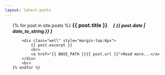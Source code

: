 ```yaml
---
layout: latest-posts
---
```


<ul class="posts">
	{% for post in site.posts %}
		<h3 style="display:inline"> {{ post.title }} </h3>
		<h5 style="display:inline; margin-left:1em"> [ {{ post.date | date_to_string }} ] </h5>

		<div class="well" style="margin-top:6px">
			{{ post.excerpt }}
			<br>
			<a href="{{ BASE_PATH }}{{ post.url }}">Read more...</a>
		</div>
		<br>
	{% endfor %}
</ul>

